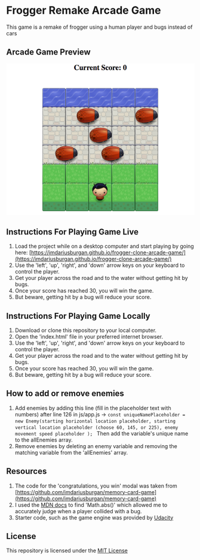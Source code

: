 # Frogger Remake Arcade Game
This game is a remake of frogger using a human player and bugs instead of cars

## Arcade Game Preview
![Arcade Game Screenshot](images/game-screenshot.png)

## Instructions For Playing Game Live
1. Load the project while on a desktop computer and start playing by going here: [https://imdariusburgan.github.io/frogger-clone-arcade-game/](https://imdariusburgan.github.io/frogger-clone-arcade-game/)
2. Use the 'left', 'up', 'right', and 'down' arrow keys on your keyboard to control the player.
3. Get your player across the road and to the water without getting hit by bugs.
4. Once your score has reached 30, you will win the game.
5. But beware, getting hit by a bug will reduce your score.

## Instructions For Playing Game Locally
1. Download or clone this repository to your local computer.
2. Open the 'index.html' file in your preferred internet browser.
3. Use the 'left', 'up', 'right', and 'down' arrow keys on your keyboard to control the player.
4. Get your player across the road and to the water without getting hit by bugs.
5. Once your score has reached 30, you will win the game.
6. But beware, getting hit by a bug will reduce your score.

## How to add or remove enemies
1. Add enemies by adding this line (fill in the placeholder text with numbers) after line 126 in js/app.js -> 
```const uniqueNamePlaceholder = new Enemy(starting horizontal location placeholder, starting vertical location placeholder (choose 60, 145, or 225), enemy movement speed placeholder ); ``` 
Then add the variable's unique name to the allEnemies array.
2. Remove enemies by deleting an enemy variable and removing the matching variable from the 'allEnemies' array.

## Resources
1. The code for the 'congratulations, you win' modal was taken from [https://github.com/imdariusburgan/memory-card-game](https://github.com/imdariusburgan/memory-card-game)
2. I used the [MDN docs](https://developer.mozilla.org/en-US/docs/Web/JavaScript/Reference/Global_Objects/Math/abs) to find 'Math.abs()' which allowed me to accurately judge when a player collided with a bug.
3. Starter code, such as the game engine was provided by [Udacity](https://www.udacity.com/)

## License
This repository is licensed under the [MIT License](https://opensource.org/licenses/MIT)